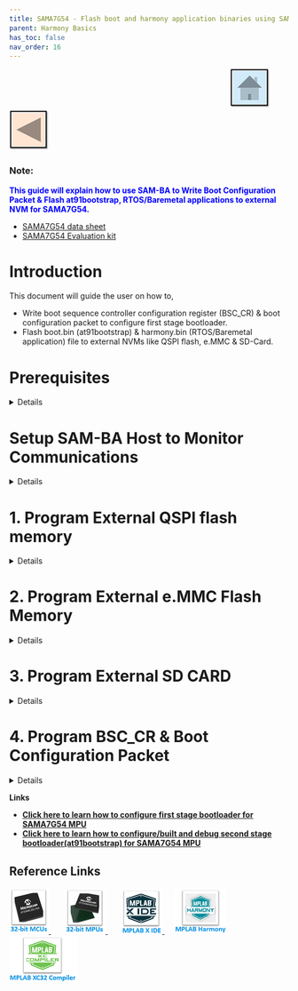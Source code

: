 ```yaml
---
title: SAMA7G54 - Flash boot and harmony application binaries using SAM-BA 
parent: Harmony Basics
has_toc: false
nav_order: 16
---
```


&nbsp;&nbsp;&nbsp;&nbsp;&nbsp;&nbsp;&nbsp;&nbsp;&nbsp;&nbsp;&nbsp;&nbsp;&nbsp;&nbsp;&nbsp;&nbsp;&nbsp;&nbsp;&nbsp;&nbsp;&nbsp;&nbsp;&nbsp;&nbsp;&nbsp;&nbsp;&nbsp;&nbsp; &nbsp;&nbsp;&nbsp;&nbsp;&nbsp;&nbsp;&nbsp;&nbsp;&nbsp;&nbsp;&nbsp;&nbsp;&nbsp;&nbsp;&nbsp;&nbsp;&nbsp;&nbsp;&nbsp;&nbsp;&nbsp;&nbsp;&nbsp;&nbsp;&nbsp;&nbsp;&nbsp;&nbsp;&nbsp;&nbsp;&nbsp;&nbsp;&nbsp;&nbsp;&nbsp;&nbsp;&nbsp;&nbsp;&nbsp;&nbsp;&nbsp;&nbsp;&nbsp;&nbsp;&nbsp;&nbsp;&nbsp;&nbsp;&nbsp;&nbsp;&nbsp;&nbsp;&nbsp;&nbsp;&nbsp;&nbsp;&nbsp;&nbsp;&nbsp;&nbsp;&nbsp;&nbsp;&nbsp;&nbsp;&nbsp;&nbsp;&nbsp;&nbsp;&nbsp;&nbsp;&nbsp;&nbsp;[<img src="../../r_images/quick_home.png" title="Home">](../../../readme.md) [<img src="../../r_images/quick_back.png"  title="Back">](../readme.md)


### Note:
<span style="color:blue"> **This guide will explain how to use SAM-BA to  Write Boot Configuration Packet & Flash at91bootstrap, RTOS/Baremetal applications to external NVM for SAMA7G54.**</span>
- [SAMA7G54 data sheet](https://www.microchip.com/en-us/product/SAMA7G54)
- [SAMA7G54 Evaluation kit ](https://www.microchip.com/en-us/development-tool/EV21H18A)

# Introduction
This document will guide the user on how to, 
  * Write boot sequence controller configuration register (BSC_CR) & boot configuration packet to configure first stage bootloader.
  * Flash boot.bin (at91bootstrap) & harmony.bin (RTOS/Baremetal application) file to external NVMs like QSPI flash, e.MMC & SD-Card.

# Prerequisites
<details>
  <summary> Details
</summary>   <br>

* Familiar with the features of the SAM7G54-EK (board can be evaluation Kit) and understanding about the jumpers & Connectors on the board.
* Install SAM-BA tool on your windows host PC.
  * To Download the latest version of SAM-BA tool for Windows [click this link](https://www.microchip.com/en-us/development-tool/SAM-BA-In-system-Programmer).
  * Download the ZIP file and unzip it into a working directory of your choice.
  * Add the SAM-BA directory path to the environment variables.
    * To do this from your PC --> Open the Start Search, type in “env”.
    * Choose “Edit the system environment variables” --> Click "Environment Variables" --> "System Variables" --> add SAM-BA directory path to path variables.
      <img src = "images/7.png" align="middle">
  * Once the SAM-BA Host program has been installed, the execution of the application is from the Windows command prompt.

* [Refer this link](../sama7g54_configure_second_stage_bootloader/readme.md) to configure and build the at91bootstrap to load the application from the user preferred NVM like QSPI flash, e.MMC & SDCard.
  
  **Note:** This resultant at91bootstrap file (boot.bin) built with the preferred NVM configuration only to be used here.
* [Refer this link](https://github.com/search?q=org%3AMicrochip-MPLAB-Harmony+sam_a7g5&type=repositories) to build harmony application.
</details> 

# Setup SAM-BA Host to Monitor Communications 
<details>
  <summary> Details
</summary>   <br>
In this section you will establish SAM-BA Host Application communications with the target’s (SAMA7G54) SAM-BA Monitor. Then you will use the SAM-BA Host Applet (qspiflash) to erase and then write the boot.bin (at91bootstrap) and harmony.bin (MPLAB Harmony 3 application) binary images to NOR Flash Memory. 
<br>

Step 1: To communicate with the SAM-BA Monitor on the target, you must have installed the SAM-BA Host on a Host Computer. 

Step 2: Ensure there is no SD memory card inserted.

Step 3: Power the board by connecting a Micro-B USB cable to USBA port (J7) on the SAMA7G54-EK.

Step 4: Establish UART serial communication with PC through J24 on SAMA7G54 Evaluation Kit.

Step 5: Open Disable boot Jumper(J22) on SAMA7G54 Evaluation Kit.

Step 6: Follow below steps for SAMA7G54 Evaluation Kit:<br>
  *  Push and hold the "DISABLE BOOT" button. (This disables booting from the onboard memories - e.MMC Flash, SDCARD and QSPI flash Memory).<br>
  *  Reset the board by pressing and then releasing the reset "nRST" button.<br>
  *  Release the "DISABLE BOOT" button.<br>

Now, the SAMA7G54-EK will boot to the SAM-BA Monitor and start communications with the SAM-BA Host Application. 

***Note:***
  * SAM-BA communication Port can be j-link, serial or secure.

  * If user wants to program the SAMA7G54 Evaluation Kit, using j-link instead of serial UART port, then connect J24 with PC via USB cable and replace “serial” in SAM-BA commands with “j-link”.

    * Eg: Replace ***sam-ba -p serial -b sama7g5-ek -a lowlevel*** with ***sam-ba -p j-link -b sama7g5-ek -a lowlevel***

</details> 

# 1. Program External QSPI flash memory
<details>
  <summary> Details
</summary>  <br>

## 1.1. Erase QSPI flash memory
   Erase the contents of the QSPI Flash memory on the SAMA7G54-EK with the following command: 
   
   ***sam-ba -p j-link -b sama7g5-ek -a qspiflash -c erase***

   <mark>Example:</mark>

<img src = "images/step6.png" align="middle">

## 1.2. Program boot.bin to QSPI flash memory
   Program the boot.bin file on the SAMA7G54-EK with the following command: 
   
   ***sam-ba -p j-link -b sama7g5-ek -a qspiflash -c writeboot:boot.bin***
   * Note: Change directory to the location of boot.bin

   <mark>Example:</mark>

<img src = "images/step7.png" align="middle">


**Note:** [Refer this link](../sama7g54_configure_second_stage_bootloader/readme.md) to configure and build the at91bootstrap to load the application from QSPI.

The at91bootstrap file (boot.bin) built with QSPI configuration only to be used here.


## 1.3. Program harmony.bin to QSPI flash memory
   To program the application binary, harmony.bin file on the SAMA7G54-EK, use the following command:
   
   ***sam-ba -p j-link -b sama7g5-ek -a qspiflash -c write:harmony.bin:\<QSPI_OFFSET\>***
   
   **Note:**<br>
     * The \<QSPI_OFFSET\> should be the same offset used in the KCONFIG, while configuring the at91bootstrap to load from external QSPI <br>
     * Change directory to the location of harmony.bin.

   <mark>Example:</mark>

<img src = "images/step8.png" align="middle">

## <mark>Note:</mark>
To learn about more SAM-BA applet commands, refer your **SAM-BA installation directory**/doc/applet.html
</details> 


# 2. Program External e.MMC Flash Memory
<details>
  <summary> Details
</summary>   <br>		   
  To boot from e.MMC flash memory, we need to flash sdcard.img file in user partition area in e.MMC flash memory. 

## 2.1. Create sdcard.img file for boot.bin and harmony.bin.	
   
   To create **.img** file we need an SDCARD and a windows tool named **Win32DiskImager**. Click [here](https://win32diskimager.download/download-win32-disk-imager/) to download the tool.
   * First Partition the SDCARD with size of 4MB and format SDCARD with FAT or FAT32 file system.
   * Now place the boot.in and harmony.bin in SDCARD.
   * Install Win32DiskImager Tool and open the tool.
       * In Device tab, select the drive for which the image file needs to be created.
	     <img src = "images/step1.png" align="middle">
       * In ImageFile tab, enter the path and file name with extention(.img) to store the generated image file.
	     <img src = "images/step2.png" align="middle">
       * Now select the check box next to **Read Only Allocated Partitions** and click on **Read** button.
	     <img src = "images/step3.png" align="middle">
	   * When reading is completed, a pop-up window will be displayed with status as **Read Successful**.
	     <img src = "images/step4.png" align="middle">
	   * Now the generated image(.img) file will be available in above mentioned location. 	 

## 2.2. Program sdcard.img file to e.MMC flash memory
   To program the sdcard.img file on the SAMA7G54-EK with the following command:
   
   ***sam-ba -p j-link -b sama7g5-ek -a sdmmc -c write:sdcard.img***

 <mark>Example:</mark>

<img src = "images/step5.png" align="middle">

**Note:** [Refer this link](../sama7g54_configure_second_stage_bootloader/readme.md) to configure and build the at91bootstrap to load the application from e.MMC flash memory.

The at91bootstrap file (boot.bin) built with e.MMC configuration only to be used here.

## <mark>Note:</mark>
To learn about more SAM-BA applet commands, refer your **SAM-BA installation directory**/doc/applet.html
</details> 

# 3. Program External SD CARD
<details>
  <summary> Details
</summary>   <br>
To program the at91bootstrap -boot.bin file and application binary -harmony.bin file on SD-card:

  * (i) Format the SD card using your PC/Laptop.
  * (ii) Copy and paste boot.bin and harmony.bin into the SD card from your host PC.

**Note:** [Refer this link](../sama7g5_configure_second_stage_bootloader/readme.md) to configure and build the at91bootstrap to load the application from SD Card.

The at91bootstrap file (boot.bin) built with SD card configuration should be used here.

</details>


# 4. Program BSC_CR & Boot Configuration Packet
<details>
  <summary> Details
</summary>   <br>
After a reset, The ROM code reads the Boot Configuration Packet from the SRAM dedicated to Emulation mode if the bit BSC_CR.EMUL_EN is set to 1 or from the OTP matrix and configure boot sequence, Enable/Disable Monitor, configure the serial console UART.

Using Emulated OTP enables the user to test several boot configuration options, including secure boot mode without programming the OTP.

**Note:** If Emulation mode is enabled, the emulation SRAM is not backed up. After a power off/on, the configuration and content are lost.

## 4.1. Enable/Disable Emulation mode in BSC_CR

To Enable/Disable Emulation mode in Boot Sequence Controller Configuration Register (BSC_CR), the following SAM-BA command should be used:

To Enable Emulation Mode:

***sam-ba -p j-link -b sama7g5-ek -a bootconfig -c writecfg:bscr: EMULATION_ENABLED***

To Disable Emulation Mode:

***sam-ba -p j-link -b sama7g5-ek -a bootconfig -c writecfg:bscr: EMULATION_DISABLED***

## 4.2. Steps to write Boot Configuration Packet to emulated SRAM
 1. Emulation enable : sam-ba -p j-link -b sama7g5-ek -a bootconfig -c writecfg:bscr:EMULATION_ENABLED
 2. Reset            : sam-ba -p j-link -b sama7g5-ek -a bootconfig -c resetemul
 3. Refresh config   : sam-ba -p j-link -b sama7g5-ek -a bootconfig -c refreshcfg:emul
 4. Write Config     : sam-ba -p j-link -b sama7g5-ek -a bootconfig -c writecfg:bcp-emul:DBGU,SDMMC0_IOSET1 
 5. Lock config      : sam-ba -p j-link -b sama7g5-ek -a bootconfig -c lockcfg:bcp-emul

## 4.3. Steps to write Boot Configuration Packet to OTP
 1. Emulation disable: sam-ba -p j-link -b sama7g5-ek -a bootconfig -c writecfg:bscr:EMULATION_DISABLED
 2. Refresh config   : sam-ba -p j-link -b sama7g5-ek -a bootconfig -c refreshcfg:otp
 3. Write Config     : sam-ba -p j-link -b sama7g5-ek -a bootconfig -c writecfg:bcp-otp:DBGU,SDMMC0_IOSET1 
 4. Lock config      : sam-ba -p j-link -b sama7g5-ek -a bootconfig -c lockcfg:bcp-otp

## 4.4.	Boot Configuration Packet- different configurations available:
The writecfg command programs the Boot Configuration Packet (BCP) into the ***Emulated SRAM***, if the ***emulation mode of the OTPC is enabled***. Else BCP packets are stored inside the ***OTP matrix***.

User can use the below command to get the full list of boot configurations possible:

***sam-ba -p j-link -b sama7g5-ek -a bootconfig -c writecfg:help***

<mark>Example boot configurations:</mark>

boot config with Serial Console on FLEXCOM0, boot from SDMMC1 store in OTP matrix

***sam-ba -p j-link -b sama7g5-ek -a bootconfig -c writecfg: bcp-otp:FLEXCOM0_USART_IOSET1,SDMMC1_IOSET1***

Empty boot configuration packet in OTP matrix

***sam-ba -p j-link -b sama7g5-ek -a bootconfig -c writecfg: bcp-otp:***

Boot config with SAM-BA Monitor Disabled, boot from SDMMC1 store in OTP-Emulation mode

***sam-ba -p j-link -b sama7g5-ek -a bootconfig -c writecfg: bcp-emul:MONITOR_DISABLED,SDMMC1_IOSET1***

Empty boot configuration packet in OTP-Emulation mode- Emulated SRAM

***sam-ba -p j-link -b sama7g5-ek -a bootconfig -c writecfg: bcp-emul:***



## <mark>Note:</mark>

To learn about more bootconfig SAM-BA applet commands: Refer your **SAM-BA installation directory**/doc/bootconfig-otp.html

</details>

**Links**
  * **[Click here to learn how to configure first stage bootloader for SAMA7G54 MPU](../sama7g54_configure_first_stage_bootloader/readme.md)**
  * **[Click here to learn how to configure/built and debug second stage bootloader(at91bootstrap) for SAMA7G54 MPU](../sama7g54_configure_second_stage_bootloader/readme.md)**

## Reference Links
[<a href="https://www.microchip.com/design-centers/32-bit" target="_blank"> <img src="../../r_images/32_bit_mcus.png"> </a>]()  &nbsp; &nbsp; &nbsp; [<a href="https://www.microchip.com/design-centers/32-bit-mpus" target="_blank"> <img src="../../r_images/32_bit_mpus.png"> </a>]()  &nbsp; &nbsp; &nbsp; [<a href="https://www.microchip.com/mplab/mplab-x-ide" target="_blank"> <img src="../../r_images/mplab_x_ide.png"> </a>]()  &nbsp; &nbsp; [<a href="https://www.microchip.com/mplab/mplab-harmony" target="_blank"> <img src="../../r_images/mplab_harmony.png"> </a>]() [<a href="https://www.microchip.com/mplab/compilers" target="_blank"> <img src="../../r_images/mplab_compiler.png"> </a>]()  
